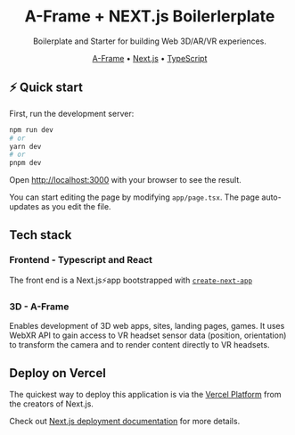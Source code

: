 <h1 align="center">
  A-Frame + NEXT.js Boilerlerplate
</h1>

<p align="center">Boilerplate and Starter for building Web 3D/AR/VR experiences.</p>
<p align="center"><a href="https://aframe.io/">A-Frame</a>  •  <a href="https://nextjs.org">Next.js</a>  •  <a href="https://www.typescriptlang.org">TypeScript</a>

## ⚡️ Quick start

First, run the development server:

```bash
npm run dev
# or
yarn dev
# or
pnpm dev
```

Open [http://localhost:3000](http://localhost:3000) with your browser to see the result.

You can start editing the page by modifying `app/page.tsx`. The page auto-updates as you edit the file.

## Tech stack

### Frontend - Typescript and React

The front end is a Next.js⚡app bootstrapped with [`create-next-app`](https://nextjs.org/docs/pages/api-reference/create-next-app)

### 3D - A-Frame

Enables development of 3D web apps, sites, landing pages, games.
It uses WebXR API to gain access to VR headset sensor data (position, orientation) to transform the camera and to render content directly to VR headsets.
## Deploy on Vercel

The quickest way to deploy this application is via the [Vercel Platform](https://vercel.com/new?utm_medium=default-template&filter=next.js&utm_source=create-next-app&utm_campaign=create-next-app-readme) from the creators of Next.js.

Check out [Next.js deployment documentation](https://nextjs.org/docs/deployment) for more details.

